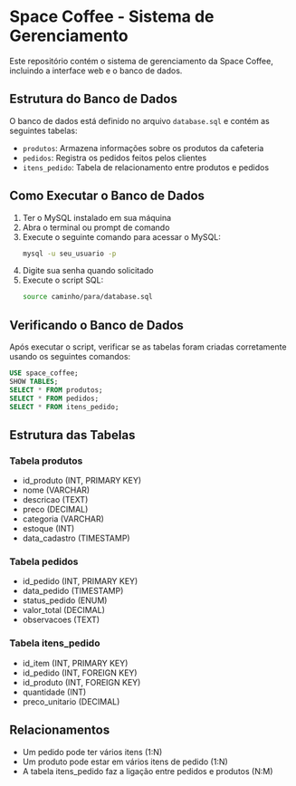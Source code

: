 # Space Coffee - Sistema de Gerenciamento

Este repositório contém o sistema de gerenciamento da Space Coffee, incluindo a interface web e o banco de dados.

## Estrutura do Banco de Dados

O banco de dados está definido no arquivo `database.sql` e contém as seguintes tabelas:

- `produtos`: Armazena informações sobre os produtos da cafeteria
- `pedidos`: Registra os pedidos feitos pelos clientes
- `itens_pedido`: Tabela de relacionamento entre produtos e pedidos

## Como Executar o Banco de Dados

1. Ter o MySQL instalado em sua máquina
2. Abra o terminal ou prompt de comando
3. Execute o seguinte comando para acessar o MySQL:
   ```bash
   mysql -u seu_usuario -p
   ```
4. Digite sua senha quando solicitado
5. Execute o script SQL:
   ```bash
   source caminho/para/database.sql
   ```

## Verificando o Banco de Dados

Após executar o script, verificar se as tabelas foram criadas corretamente usando os seguintes comandos:

```sql
USE space_coffee;
SHOW TABLES;
SELECT * FROM produtos;
SELECT * FROM pedidos;
SELECT * FROM itens_pedido;
```

## Estrutura das Tabelas

### Tabela produtos
- id_produto (INT, PRIMARY KEY)
- nome (VARCHAR)
- descricao (TEXT)
- preco (DECIMAL)
- categoria (VARCHAR)
- estoque (INT)
- data_cadastro (TIMESTAMP)

### Tabela pedidos
- id_pedido (INT, PRIMARY KEY)
- data_pedido (TIMESTAMP)
- status_pedido (ENUM)
- valor_total (DECIMAL)
- observacoes (TEXT)

### Tabela itens_pedido
- id_item (INT, PRIMARY KEY)
- id_pedido (INT, FOREIGN KEY)
- id_produto (INT, FOREIGN KEY)
- quantidade (INT)
- preco_unitario (DECIMAL)

## Relacionamentos

- Um pedido pode ter vários itens (1:N)
- Um produto pode estar em vários itens de pedido (1:N)
- A tabela itens_pedido faz a ligação entre pedidos e produtos (N:M)
